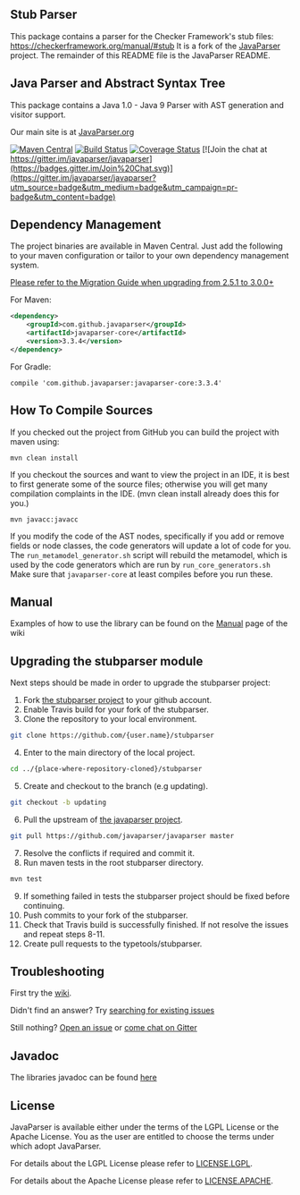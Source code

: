 ## Stub Parser

This package contains a parser for the Checker Framework's stub files:
https://checkerframework.org/manual/#stub
It is a fork of the [JavaParser](http://javaparser.org) project.
The remainder of this README file is the JavaParser README.


## Java Parser and Abstract Syntax Tree

This package contains a Java 1.0 - Java 9 Parser with AST generation and visitor support.

Our main site is at [JavaParser.org](http://javaparser.org)

[![Maven Central](https://img.shields.io/maven-central/v/com.github.javaparser/javaparser-core.svg)](http://search.maven.org/#search%7Cgav%7C1%7Cg%3A%22com.github.javaparser%22%20AND%20a%3A%22javaparser-core%22)
[![Build Status](https://travis-ci.org/javaparser/javaparser.svg?branch=master)](https://travis-ci.org/javaparser/javaparser)
[![Coverage Status](https://coveralls.io/repos/javaparser/javaparser/badge.svg?branch=master&service=github)](https://coveralls.io/github/javaparser/javaparser?branch=master)
[![Join the chat at https://gitter.im/javaparser/javaparser](https://badges.gitter.im/Join%20Chat.svg)](https://gitter.im/javaparser/javaparser?utm_source=badge&utm_medium=badge&utm_campaign=pr-badge&utm_content=badge)

## Dependency Management

The project binaries are available in Maven Central.  Just add the following to your maven configuration or tailor to your own dependency management system.

[Please refer to the Migration Guide when upgrading from 2.5.1 to 3.0.0+](https://github.com/javaparser/javaparser/wiki/Migration-Guide)

For Maven: 

```xml
<dependency>
    <groupId>com.github.javaparser</groupId>
    <artifactId>javaparser-core</artifactId>
    <version>3.3.4</version>
</dependency>
```

For Gradle:

```
compile 'com.github.javaparser:javaparser-core:3.3.4'
```

## How To Compile Sources

If you checked out the project from GitHub you can build the project with maven using:

```
mvn clean install
```

If you checkout the sources and want to view the project in an IDE, it is best to first generate some of the source files; otherwise you will get many compilation complaints in the IDE. (mvn clean install already does this for you.)

```
mvn javacc:javacc
```

If you modify the code of the AST nodes, specifically if you add or remove fields or node classes,
the code generators will update a lot of code for you.
The `run_metamodel_generator.sh` script will rebuild the metamodel,
which is used by the code generators which are run by `run_core_generators.sh`
Make sure that `javaparser-core` at least compiles before you run these.

## Manual

Examples of how to use the library can be found on the [Manual](https://github.com/javaparser/javaparser/wiki/Manual) page of the wiki

## Upgrading the stubparser module

Next steps should be made in order to upgrade the stubparser project:

1. Fork [the stubparser project](https://github.com/typetools/stubparser) to your github account.
2. Enable Travis build for your fork of the stubparser.
3. Clone the repository to your local environment.
```bash
git clone https://github.com/{user.name}/stubparser
```
4. Enter to the main directory of the local project.
```bash
cd ../{place-where-repository-cloned}/stubparser
```
5. Create and checkout to the branch (e.g updating).
```bash
git checkout -b updating
```
6. Pull the upstream of [the javaparser project](https://github.com/javaparser/javaparser).
```bash
git pull https://github.com/javaparser/javaparser master
```
7. Resolve the conflicts if required and commit it.
8. Run maven tests in the root stubparser directory.
```bash
mvn test
```
9. If something failed in tests the stubparser project should be fixed before continuing.
10. Push commits to your fork of the stubparser.
11. Check that Travis build is successfully finished. If not resolve the issues and repeat steps 8-11.
12. Create pull requests to the typetools/stubparser.

## Troubleshooting

First try the [wiki](https://github.com/javaparser/javaparser/wiki).

Didn't find an answer? Try [searching for existing issues](https://github.com/javaparser/javaparser/issues?utf8=%E2%9C%93&q=is%3Aissue%20)

Still nothing? [Open an issue](https://github.com/javaparser/javaparser/issues/new) or [come chat on Gitter](https://gitter.im/javaparser/javaparser)

## Javadoc

The libraries javadoc can be found [here](http://www.javadoc.io/doc/com.github.javaparser/javaparser-core/)

## License

JavaParser is available either under the terms of the LGPL License or the Apache License. You as the user are entitled to choose the terms under which adopt JavaParser.

For details about the LGPL License please refer to [LICENSE.LGPL](ttps://github.com/javaparser/javaparser/blob/master/LICENSE.LGPL).

For details about the Apache License please refer to [LICENSE.APACHE](ttps://github.com/javaparser/javaparser/blob/master/LICENSE.APACHE).
